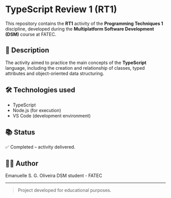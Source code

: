 # TypeScript Review 1 (RT1)

This repository contains the **RT1** activity of the **Programming Techniques 1** discipline, developed during the **Multiplatform Software Development (DSM)** course at FATEC.

## 📝 Description

The activity aimed to practice the main concepts of the **TypeScript** language, including the creation and relationship of classes, typed attributes and object-oriented data structuring.

## 🛠 Technologies used

- TypeScript
- Node.js (for execution)
- VS Code (development environment)

## 📚 Status

✅ Completed – activity delivered.

## 👩‍💻 Author

Emanuelle S. G. Oliveira
DSM student - FATEC

---

> Project developed for educational purposes.
